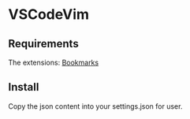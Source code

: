 # VSCodeVim

## Requirements

The extensions: [Bookmarks](https://marketplace.cursorapi.com/items?itemName=alefragnani.Bookmarks)

## Install

Copy the json content into your settings.json for user.
